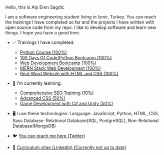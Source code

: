 Hello, this is Alp Eren Sagdic

I am a software engineering student living in Izmir, Turkey. You can reach the trainings I have completed so far
and the projects I have written with open source code from my repo. I like to develop software and learn new things. 
I hope you have a good time.


- ✅ Trainings I have completed:
  + <a href="https://www.udemy.com/course/sifirdan-ileri-seviyeye-python/">Python Course (100%)</a>
  + <a href="https://www.udemy.com/course/100-days-of-code/">100 Days Of Code/Python Bootcamp (100%)</a>
  + <a href="https://www.udemy.com/course/the-complete-web-development-bootcamp/">Web Development Bootcamp (100%)</a>
  + <a href="https://www.udemy.com/course/react-nodejs-express-mongodb-the-mern-fullstack-guide/">MERN Stack Web Development (100%)</a>
  + <a href="https://www.udemy.com/course/design-and-develop-a-killer-website-with-html5-and-css3/">Real-Word Website with HTML and CSS (100%)</a>

- 🌱 I’m currently learning:
  + <a href="https://www.udemy.com/course/seo-get-to-number1-in-google-search/">Comprehensive SEO Training (10%)</a>
  + <a href="https://www.udemy.com/course/advanced-css-and-sass/">Advanced CSS (50%)</a>
  + <a href="https://www.udemy.com/course/unitycourse/">Game Development with C# and Unity (50%)</a>
  
- 🖥️ I use these technologies:
  Language: JavaScript, Python, HTML, CSS, Sass
  Database: Relational Database(SQL, PostgreSQL), Non-Relational Database(MongoDB) 
    
- 🐦 <a href="https://twitter.com/AlpSgdc">You can reach me here (Twitter)</a>
- 📝 <a href="https://www.linkedin.com/in/alp-eren-sağdıç-874987276/">Curriculum vitae (LinkedIn) (Currently not up to date)</a>

